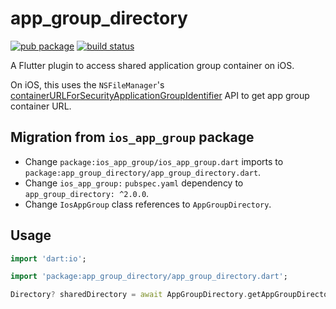 # app_group_directory

[![pub package][pub-badge]][pub-link] [![build status][build-badge]][build-link]

A Flutter plugin to access shared application group container on iOS.

On iOS, this uses the `NSFileManager`'s [containerURLForSecurityApplicationGroupIdentifier](https://developer.apple.com/documentation/foundation/nsfilemanager/1412643-containerurlforsecurityapplicati) API to get app group container URL.

## Migration from `ios_app_group` package

- Change `package:ios_app_group/ios_app_group.dart` imports to `package:app_group_directory/app_group_directory.dart`.
- Change `ios_app_group:` `pubspec.yaml` dependency to `app_group_directory: ^2.0.0`.
- Change `IosAppGroup` class references to `AppGroupDirectory`.

## Usage

```dart
import 'dart:io';

import 'package:app_group_directory/app_group_directory.dart';

Directory? sharedDirectory = await AppGroupDirectory.getAppGroupDirectory('com.example.app');
```

[pub-badge]: https://img.shields.io/pub/v/app_group_directory.svg
[pub-link]: https://pub.dev/packages/app_group_directory
[build-badge]: https://img.shields.io/github/workflow/status/Albert221/app_group_directory/Test
[build-link]: https://github.com/Albert221/app_group_directory/actions?query=workflow%3A%22Test%22
